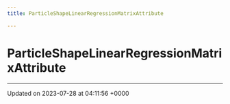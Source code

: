 ```yaml
---
title: ParticleShapeLinearRegressionMatrixAttribute

---
```


# ParticleShapeLinearRegressionMatrixAttribute





-------------------------------

Updated on 2023-07-28 at 04:11:56 +0000